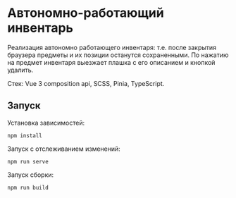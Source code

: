 # Автономно-работающий инвентарь

Реализация автономно работающего инвентаря: т.е. после закрытия браузера предметы и их позиции останутся сохраненными. По нажатию на предмет инвентаря выезжает плашка с его описанием и кнопкой удалить.

Стек: Vue 3 composition api, SCSS, Pinia, TypeScript.

## Запуск

Установка зависимостей:
```
npm install
```

Запуск с отслеживанием изменений:
```
npm run serve
```

Запуск сборки:
```
npm run build
```
